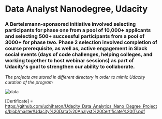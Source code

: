 # Data Analyst Nanodegree, Udacity
### A Bertelsmann-sponsored initiative involved selecting participants for phase one from a pool of 10,000+ applicants and selecting 500+ successful participants from a pool of 3000+  for phase two. Phase 2 selection involved completion of course prerequisite, as well as, active engagement in Slack social events (days of code challenges, helping colleges, and working together to host webinar sessions) as part of Udacity's goal to strengthen our ability to collaborate.

_The projects are stored in different directory in order to mimic Udacity curation of the program_

![data](https://github.com/uchiharon/Udacity_Data_Analytics_Nano_Degree_Projects/blob/master/Udacity%20Data%20Analyst%20Certificate%20(1)-1.png)














[Certificate] = https://github.com/uchiharon/Udacity_Data_Analytics_Nano_Degree_Projects/blob/master/Udacity%20Data%20Analyst%20Certificate%20(1).pdf
